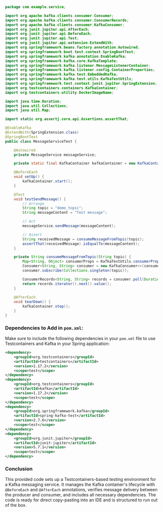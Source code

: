```java
package com.example.service;

import org.apache.kafka.clients.consumer.Consumer;
import org.apache.kafka.clients.consumer.ConsumerRecords;
import org.apache.kafka.clients.consumer.KafkaConsumer;
import org.junit.jupiter.api.AfterEach;
import org.junit.jupiter.api.BeforeEach;
import org.junit.jupiter.api.Test;
import org.junit.jupiter.api.extension.ExtendWith;
import org.springframework.beans.factory.annotation.Autowired;
import org.springframework.boot.test.context.SpringBootTest;
import org.springframework.kafka.annotation.EnableKafka;
import org.springframework.kafka.core.KafkaTemplate;
import org.springframework.kafka.listener.MessageListenerContainer;
import org.springframework.kafka.listener.config.ContainerProperties;
import org.springframework.kafka.test.EmbeddedKafka;
import org.springframework.kafka.test.utils.KafkaTestUtils;
import org.springframework.test.context.junit.jupiter.SpringExtension;
import org.testcontainers.containers.KafkaContainer;
import org.testcontainers.utility.DockerImageName;

import java.time.Duration;
import java.util.Collections;
import java.util.Map;

import static org.assertj.core.api.Assertions.assertThat;

@EnableKafka
@ExtendWith(SpringExtension.class)
@SpringBootTest
public class MessageServiceTest {

    @Autowired
    private MessageService messageService;

    private static final KafkaContainer kafkaContainer = new KafkaContainer(DockerImageName.parse("confluentinc/cp-kafka:latest"));

    @BeforeEach
    void setUp() {
        kafkaContainer.start();
    }

    @Test
    void testSendMessage() {
        // Arrange
        String topic = "demo_topic";
        String messageContent = "Test message";

        // Act
        messageService.sendMessage(messageContent);

        // Assert
        String receivedMessage = consumeMessageFromTopic(topic);
        assertThat(receivedMessage).isEqualTo(messageContent);
    }

    private String consumeMessageFromTopic(String topic) {
        Map<String, Object> consumerProps = KafkaTestUtils.consumerProps("testGroup", "true", kafkaContainer.getBootstrapServers());
        Consumer<String, String> consumer = new KafkaConsumer<>(consumerProps);
        consumer.subscribe(Collections.singleton(topic));

        ConsumerRecords<String, String> records = consumer.poll(Duration.ofSeconds(10));
        return records.iterator().next().value();
    }
    
    @AfterEach
    void tearDown() {
        kafkaContainer.stop();
    }
}
```

### Dependencies to Add in `pom.xml`:
Make sure to include the following dependencies in your `pom.xml` file to use Testcontainers and Kafka in your Spring application:
```xml
<dependency>
    <groupId>org.testcontainers</groupId>
    <artifactId>testcontainers</artifactId>
    <version>1.17.2</version>
    <scope>test</scope>
</dependency>
<dependency>
    <groupId>org.testcontainers</groupId>
    <artifactId>kafka</artifactId>
    <version>1.17.2</version>
    <scope>test</scope>
</dependency>
<dependency>
    <groupId>org.springframework.kafka</groupId>
    <artifactId>spring-kafka-test</artifactId>
    <version>2.7.6</version>
    <scope>test</scope>
</dependency>
<dependency>
    <groupId>org.junit.jupiter</groupId>
    <artifactId>junit-jupiter</artifactId>
    <version>5.7.1</version>
    <scope>test</scope>
</dependency>
```

### Conclusion
This provided code sets up a Testcontainers-based testing environment for a Kafka messaging service. It manages the Kafka container's lifecycle with `@BeforeEach` and `@AfterEach` annotations, verifies message delivery between the producer and consumer, and includes all necessary dependencies. The code is ready for direct copy-pasting into an IDE and is structured to run out of the box.